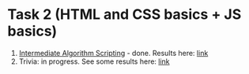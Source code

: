 # Task 2 (HTML and CSS basics + JS basics)

1. [Intermediate Algorithm Scripting](https://www.freecodecamp.com/map-aside#nested-collapseIntermediateAlgorithmScripting) - done. Results here: [link](https://www.freecodecamp.com/cath-kb)
2. Trivia: in progress. See some results here: [link](https://github.com/Cath-kb/trivia)
